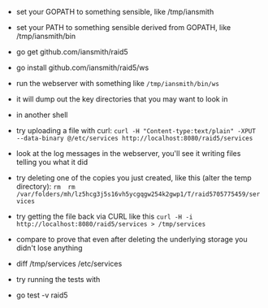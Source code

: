 * set your GOPATH to something sensible, like /tmp/iansmith
* set your PATH to something sensible derived from GOPATH, like /tmp/iansmith/bin

* go get github.com/iansmith/raid5
* go install github.com/iansmith/raid5/ws

* run the webserver with something like `/tmp/iansmith/bin/ws`
* it will dump out the key directories that you may want to look in

* in another shell
* try uploading a file with curl: `curl -H "Content-type:text/plain" -XPUT --data-binary @/etc/services http://localhost:8080/raid5/services`

* look at the log messages in the webserver, you'll see it writing files telling you what it did
* try deleting one of the copies you just created, like this (alter the temp directory): `rm  rm /var/folders/mh/lz5hcg3j5s16vh5ycgqgw254k2gwp1/T/raid5705775459/services`

* try getting the file back via CURL like this `curl -H -i  http://localhost:8080/raid5/services > /tmp/services`
* compare to prove that even after deleting the underlying storage you didn't lose anything
* diff /tmp/services /etc/services

* try running the tests with
* go test -v raid5